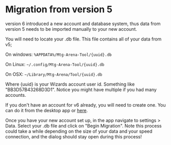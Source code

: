 # Migration from version 5

version 6 introduced a new account and database system, thus data from version 5 needs to be imported manually to your new account.

You will need to locate your .db file. This file contains all of your data from v5;


On windows: `%APPDATA%/Mtg-Arena-Tool/{uuid}.db`

On Linux: `~/.config/Mtg-Arena-Tool/{uuid}.db`

On OSX: `~/Library/Mtg-Arena/Tool/{uuid}.db`

Where {uuid} is your Wizards account user id. Something like "BB3D57B43268D3D1". Notice you might have multiple if you had many accounts.

If you don't have an account for v6 already, you will need to create one. You can do it from the desktop app or [here](https://mtgatool.com/register).

Once you have your new account set up, in the app navigate to settings > Data. Select your .db file and click on "Begin Migration".
Note this process could take a while depending on the size of your data and your speed connection, and the dialog should stay open during this process!

